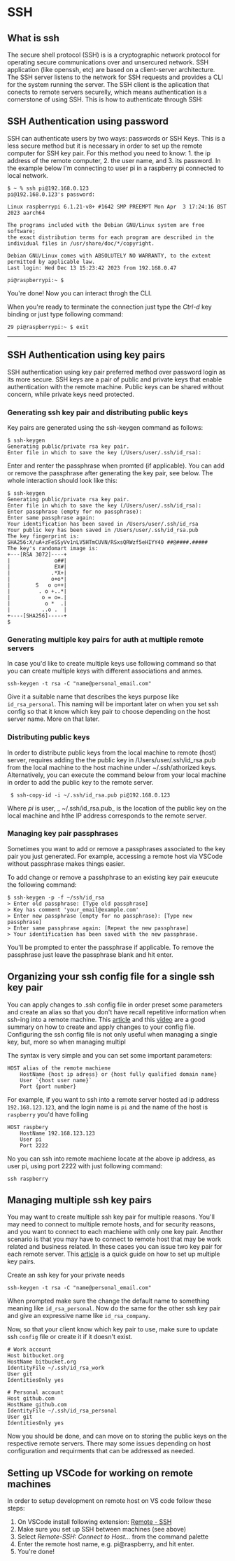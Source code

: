# SSH

## What is ssh
The secure shell protocol (SSH) is is a cryptographic network protocol for operating secure communications over and unsercured network. SSH application (like openssh, etc) are based on a client-server architecture. The SSH server listens to the network for SSH requests and provides a CLI for the system running the server. The SSH client is the aplication that conects to remote servers securelly, which means authentication is a cornerstone of using SSH. This is how to authenticate through SSH:

## SSH Authentication using password
SSH can authenticate users by two ways: passwords or SSH Keys. This is a less secure method but it is necessary in order to set up the remote computer for SSH key pair. For this method you need to know: 1. the ip address of the remote computer, 2. the user name, and 3. its password. In the example below I'm connecting to user pi in a raspberry pi connected to local network.

```
$ ~ % ssh pi@192.168.0.123                                                       
pi@192.168.0.123's password:
```
```
Linux raspberrypi 6.1.21-v8+ #1642 SMP PREEMPT Mon Apr  3 17:24:16 BST 2023 aarch64

The programs included with the Debian GNU/Linux system are free software;
the exact distribution terms for each program are described in the
individual files in /usr/share/doc/*/copyright.

Debian GNU/Linux comes with ABSOLUTELY NO WARRANTY, to the extent
permitted by applicable law.
Last login: Wed Dec 13 15:23:42 2023 from 192.168.0.47

pi@raspberrypi:~ $ 
```

You're done! Now you can interact throgh the CLI.

When you're ready to terminate the connection just type the *Ctrl-d* key binding or just type following command:

```
29 pi@raspberrypi:~ $ exit
```


---


## SSH Authentication using key pairs
SSH authentication using key pair preferred method over password login as its more secure. SSH keys are a pair of public and private keys that enable authentication with the remote machine. Public keys can be shared without concern, while private keys need protected.


### Generating ssh key pair and distributing public keys
Key pairs are generated using the ssh-keygen command as follows:

```
$ ssh-keygen
Generating public/private rsa key pair.
Enter file in which to save the key (/Users/user/.ssh/id_rsa):

```
Enter and renter the passphrase when promted (if applicable). You can add or remove the passphrase after generating the key pair, see below. The whole interaction should look like this:

```
$ ssh-keygen
Generating public/private rsa key pair.
Enter file in which to save the key (/Users/user/.ssh/id_rsa): 
Enter passphrase (empty for no passphrase): 
Enter same passphrase again: 
Your identification has been saved in /Users/user/.ssh/id_rsa
Your public key has been saved in /Users/user/.ssh/id_rsa.pub
The key fingerprint is:
SHA256:X/uA+zFeSSyVv1nLV5HTmCUVN/RSxsQRWzf5eHIYY40 ##@####.#####
The key's randomart image is:
+---[RSA 3072]----+
|              o##|
|              EX#|
|             .*X+|
|             o+o*|
|        S   o o++|
|         . o +..*|
|          o = o=.|
|           o *  .|
|          ..o .  |
+----[SHA256]-----+
$ 
```
### Generating multiple key pairs for auth at multiple remote servers
In case you'd like to create multiple keys use following command so that you can create multiple keys with different associations and anmes.
```
ssh-keygen -t rsa -C "name@personal_email.com"
```
Give it a suitable name that describes the keys purpose like `id_rsa_personal`. This naming will be important later on when you set ssh config so that it know which key pair to choose depending on the host server name. More on that later. 



### Distributing public keys

In order to distribute public keys from the local machine to remote (host) server, requires adding the the public key in /Users/user/.ssh/id_rsa.pub from the local machine to the host machine under ~/.ssh/athorized keys. Alternatively, you can execute the command below from your local machine in order to add the public key to the remote server.

```
 $ ssh-copy-id -i ~/.ssh/id_rsa.pub pi@192.168.0.123
```
Where _pi_ is user, _ ~/.ssh/id_rsa.pub_ is the location of the public key on the local machine and hthe IP address corresponds to the remote server. 


### Managing key pair passphrases

Sometimes you want to add or remove a passphrases associated to the key pair you just generated. For example, accessing a remote host via VSCode without passphrase makes things easier. 

To add change or remove a passhphrase to an existing key pair exeucute the following command:

```
$ ssh-keygen -p -f ~/ssh/id_rsa
> Enter old passphrase: [Type old passphrase]
> Key has comment 'your_email@example.com'
> Enter new passphrase (empty for no passphrase): [Type new passphrase]
> Enter same passphrase again: [Repeat the new passphrase]
> Your identification has been saved with the new passphrase.
```

You'll be prompted to enter the passphrase if applicable. To remove the passphrase just leave the passphrase blank and hit enter. 

## Organizing your ssh config file for a single ssh key pair
You can apply changes to .ssh config file in order preset some parameters and create an alias so that you don't have recall repetitive information when ssh-ing into a remote machine. This [article](https://linuxize.com/post/using-the-ssh-config-file/) and this [video](https://www.youtube.com/watch?v=MWqfc_fegVg) are a good summary on how to create and apply changes to your config file. Configuring the ssh config file is not only useful when managing a single key, but, more so when managing multipl

The syntax is very simple and you can set some important parameters: 

```
HOST alias of the remote machiene
    HostName {host ip adress} or {host fully qualified domain name}
    User `{host user name}`
    Port {port number}
 ```
For example, if you want to ssh into a remote server hosted ad ip address `192.168.123.123`, and the login name is `pi` and the name of the host is `raspberry` you'd have folling 

```
HOST raspbery
    HostName 192.168.123.123
    User pi
    Port 2222
```
No you can ssh into remote machiene locate at the above ip address, as user pi, using port 2222 with just following command: 

```
ssh raspberry
```


## Managing multiple ssh key pairs
You may want to create multiple ssh key pair for multiple reasons. You'll may need to connect to multiple remote hosts, and for security reasons, and you want to connect to each machiene with only one key pair. Another scenario is that you may have to connect to remote host that may be work related and business related. In these cases you can issue two key pair for each remote server. This [article](https://connkat.medium.com/setting-up-multiple-ssh-keys-on-one-computer-75f068d972d9) is a quick guide on how to set up multiple key pairs.

Create an ssh key for your private needs
```
ssh-keygen -t rsa -C "name@personal_email.com"
```
When prompted make sure the change the default name to something meaning like `id_rsa_personal`.
Now do the same for the other ssh key pair and give an expressive name like `id_rsa_company`.

Now, so that your client know which key pair to use, make sure to update ssh `config` file or create it if it doesn't exist. 
```
# Work account
Host bitbucket.org
HostName bitbucket.org
IdentityFile ~/.ssh/id_rsa_work
User git
IdentitiesOnly yes

# Personal account
Host github.com
HostName github.com
IdentityFile ~/.ssh/id_rsa_personal
User git
IdentitiesOnly yes
```

Now you should be done, and can move on to storing the public keys on the respective remote servers. There may some issues depending on host configuration and requirments that can be addressed as needed. 

## Setting up VSCode for working on remote machines

In order to setup development on remote host on VS code follow these steps: 

1. On VSCode install following extension: [Remote - SSH](https://marketplace.visualstudio.com/items?itemName=ms-vscode-remote.remote-ssh)
2. Make sure you set up SSH between machines (see above)
3. Select *Remote-SSH: Connect to Host...* from the command palette
4. Enter the remote host name, e.g. pi@raspberry, and hit enter. 
5. You're done!
